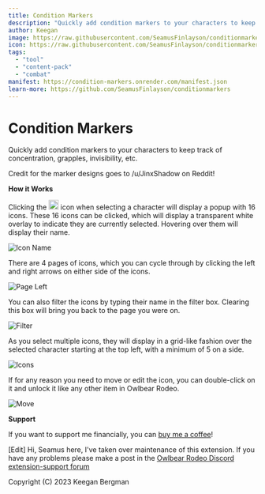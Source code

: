 ```yaml
---
title: Condition Markers
description: "Quickly add condition markers to your characters to keep track of concentration, grapples, invisibility, etc."
author: Keegan
image: https://raw.githubusercontent.com/SeamusFinlayson/conditionmarkers/main/docs/header.jpg
icon: https://raw.githubusercontent.com/SeamusFinlayson/conditionmarkers/main/public/logo.png
tags:
  - "tool"
  - "content-pack"
  - "combat"
manifest: https://condition-markers.onrender.com/manifest.json
learn-more: https://github.com/SeamusFinlayson/conditionmarkers
---
```


# Condition Markers

Quickly add condition markers to your characters to keep track of concentration, grapples, invisibility, etc.

Credit for the marker designs goes to /u/JinxShadow on Reddit!

**How it Works**

Clicking the <img src="https://raw.githubusercontent.com/kgbergman/conditionmarkers/main/src/icon.svg" width=20 alt="Condition Marker Icon"> icon when selecting a character will display a popup with 16 icons.
These 16 icons can be clicked, which will display a transparent white overlay to indicate they are currently selected. Hovering over them will display their name. 

![Icon Name](https://raw.githubusercontent.com/kgbergman/conditionmarkers/main/docs/iconname.jpg)


There are 4 pages of icons, which you can cycle through by clicking the left and right arrows on either side of the icons.

![Page Left](https://raw.githubusercontent.com/kgbergman/conditionmarkers/main/docs/pageleft.jpg)


You can also filter the icons by typing their name in the filter box. Clearing this box will bring you back to the page you were on.

![Filter](https://raw.githubusercontent.com/kgbergman/conditionmarkers/main/docs/filter.jpg)


As you select multiple icons, they will display in a grid-like fashion over the selected character starting at the top left, with a minimum of 5 on a side.

![Icons](https://raw.githubusercontent.com/kgbergman/conditionmarkers/main/docs/icongrid.jpg)


If for any reason you need to move or edit the icon, you can double-click on it and unlock it like any other item in Owlbear Rodeo.

![Move](https://raw.githubusercontent.com/kgbergman/conditionmarkers/main/docs/move.jpg)


**Support**

If you want to support me financially, you can [buy me a coffee](https://www.buymeacoffee.com/keegandev)!

[Edit] Hi, Seamus here, I've taken over maintenance of this extension. If you have any problems please make a post in the [Owlbear Rodeo Discord extension-support forum](https://discord.gg/d8TmuVVc)

Copyright (C) 2023 Keegan Bergman

